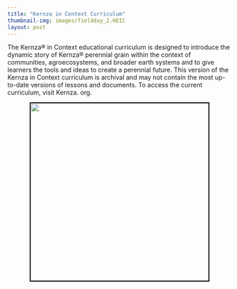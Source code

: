 ```yaml
---
title: "Kernza in Context Curriculum"
thumbnail-img: images/fieldday_2.HEIC
layout: post
---
```


The Kernza® in Context educational curriculum is designed to introduce the dynamic story of Kernza® perennial grain within the context of communities, agroecosystems, and broader earth systems and to give learners the tools and ideas to create a perennial future. This version of the Kernza in Context curriculum is archival and may not contain the most up-to-date versions of lessons and documents. To access the current curriculum, visit Kernza. org.

<div style="text-align: center;">
<img src="/images/fieldday3.jpg" width="400" style="border: 2px solid black;"/>
</div>